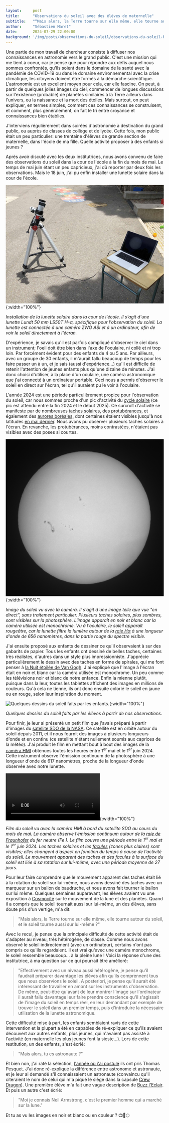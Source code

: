 ```yaml
---
layout:     post
title:      "Observations du soleil avec des élèves de maternelle"
subtitle:   "“Mais alors, la Terre tourne sur elle même, elle tourne autour du soleil, et le Soleil tourne aussi sur lui-même ?”"
author:     "Sébastien Maret"
date:       2024-07-29 22:00:00
background: '/img/posts/observations-du-soleil/observations-du-soleil-bg.jpg'
---
```


Une partie de mon travail de chercheur consiste à diffuser nos
connaissances en astronomie vers le grand public. C'est une mission
qui me tient à coeur, car je pense que pour répondre aux défis auquel
nous sommes confrontés, qu'ils soient dans le domaine de la santé avec
la pandémie de COVID-19 ou dans le domaine environnemental avec la
crise climatique, les citoyens doivent être formés à la démarche
scientifique. L'astronomie est un excellent moyen pour cela, car elle
fascine. On peut, à partir de quelques jolies images du ciel,
commencer de longues discussions sur l'existence (probable) de
planètes similaires à la Terre ailleurs dans l'univers, ou la
naissance et la mort des étoiles. Mais surtout, on peut expliquer, en
termes simples, comment ces connaissances se construisent, et comment,
plus généralement, on fait le tri entre croyance et connaissances bien
établies.

J'interviens régulièrement dans soirées d'astronomie à destination du
grand public, ou auprès de classes de collège et de lycée. Cette fois,
mon public était un peu particulier: une trentaine d'élèves de grande
section de maternelle, dans l'école de ma fille. Quelle activité
proposer à des enfants si jeunes ?

Après avoir discuté avec les deux institutrices, nous avons convenu de
faire des observations du soleil dans la cour de l'école à la fin du
mois de mai. Le temps de mai juin étant un peu capricieux, j'ai dû
reporter par deux fois les observations. Mais le 18 juin, j'ai pu
enfin installer une lunette solaire dans la cour de l'école.

![Installation de la lunette solaire dans la cours de l'école.](/img/posts/observations-du-soleil/lunette-solaire.jpg){:width="100%"}

*Installation de la lunette solaire dans la cour de
l'école. Il s'agit d'une lunette Lundt 50 mm LS50T H-α,
spécifique pour l'observation du soleil. La lunette est connectée à
une caméra ZWO ASI et à un ordinateur, afin de voir le soleil
directement à l'écran.*

D'expérience, je savais qu'il est parfois compliqué d'observer le ciel
dans un instrument; l'oeil doit être bien dans l'axe de l'oculaire, ni
collé et ni trop loin. Par forcément évident pour des enfants de 4 ou
5 ans. Par ailleurs, avec un groupe de 30 enfants, il m'aurait fallu
beaucoup de temps pour les faire passer un à un, et je sais (aussi
d'expérience...) qu'il est difficile de retenir l'attention de jeunes
enfants plus qu'une dizaine de minutes. J'ai donc choisi d'utiliser, à
la place d'un oculaire, une caméra astronomique que j'ai connecté à un
ordinateur portable. Ceci nous a permis d'observer le soleil en direct
sur l'écran, tel qu'il auraient pu le voir à l'oculaire.

L'année 2024 est une période particulièrement propice pour
l'observation du soleil, car nous sommes proche d'un pic d'activité du
[cycle solaire](https://fr.wikipedia.org/wiki/Cycle_solaire) (ce pic
est attendu entre la fin 2024 et le début 2025). Ce surcroît
d'activité se manifeste par de nombreuses [taches
solaires](https://fr.wikipedia.org/wiki/Tache_solaire), des
[protubérances](https://fr.wikipedia.org/wiki/Protubérance_solaire),
et également des [aurores
boréales,](https://www.lemonde.fr/sciences/article/2024/05/11/aurores-boreales-le-cycle-du-soleil-sous-haute-surveillance_6213705_1650685.html)
dont certaines étaient visibles jusqu'à nos latitudes [en mai
dernier](https://www.lemonde.fr/sciences/article/2024/05/11/de-rares-aurores-boreales-observees-en-france-apres-une-tempete-solaire-exceptionnelle_6232620_1650684.html). Nous
avons pu observer plusieurs taches solaires à l'écran. En revanche,
les protubérances, moins contrastées, n'étaient pas visibles avec des
poses si courtes.

![Le soleil vu la lunette.](/img/posts/observations-du-soleil/soleil-camera.jpg){:width="100%"}

*Image du soleil vu avec la caméra. Il s'agit d'une image telle que
vue "en direct", sans traitement particulier. Plusieurs taches
solaires, plus sombres, sont visibles sur la photosphère. L'image
apparaît en noir et blanc car la caméra utilisée est monochrome. Vu à
l'oculaire, le soleil apparaît rougeâtre, car la lunette filtre la
lumière autour de la [raie Hα](https://fr.wikipedia.org/wiki/Hα) à une
longueur d'onde de 656 nanomètres, dans la partie rouge du spectre
visible.*

J'ai ensuite proposé aux enfants de dessiner ce qu'il observaient à
sur des gabarits de papier. Tous les enfants ont dessiné de belles
taches, certaines très réalistes, d'autres dans un style plus
impressionniste. J'apprécie particulièrement le dessin avec des taches
en forme de spirales, qui me font penser à [la Nuit étoilée de Van
Gogh](https://fr.wikipedia.org/wiki/La_Nuit_étoilée_(1889)). J'ai
expliqué que l'image à l'écran était en noir et blanc car la caméra
utilisée est monochrome. Un peu comme les télévisions noir et blanc de
notre enfance. Enfin la mienne plutôt, puisque dans la leur, toutes
les tablettes affichent des images en millions de couleurs. Qu'à cela
ne tienne, ils ont donc ensuite colorié le soleil en jaune ou en rouge,
selon leur inspiration du moment.

![Quelques dessins du soleil faits par les
enfants.](/img/posts/observations-du-soleil/soleil-dessins.jpg){:width="100%"}

*Quelques dessins du soleil faits par les élèves à partir de nos observations.*

Pour finir, je leur ai présenté un petit film que j'avais préparé à
partir d'images du [satellite SDO de la
NASA](https://sdo.gsfc.nasa.gov). Ce satellite est en orbite autour du
soleil depuis 2011, et il nous fournit des images à plusieurs
longueurs d'onde et en continu (ce satellite n'étant nullement soumis
aux caprices de la météo). J'ai produit le film en mettant bout à bout
des images de la [caméra HMI](http://hmi.stanford.edu) obtenues toutes
les heures entre 1<sup>er</sup> mai et le 1<sup>er</sup>
juin 2024. Cette instrument observe l'émission continuum de la
photosphère à une longueur d'onde de 617 nanomètres, proche de la
longueur d'onde observée avec notre lunette.

![Film du soleil observé au cours d'un mois par le satellite
SDO](/img/posts/observations-du-soleil/soleil-soho.mp4){:width="100%"}

*Film du soleil vu avec la caméra HMI à bord du satellite SDO au cours
du mois de mai. La caméra observe l'émission continuum autour de la
[raie de
Fraunhofer](https://fr.wikipedia.org/wiki/Raies_de_Fraunhofer) du fer
neutre (Fe ). Le film couvre une période entre le 1<sup>er</sup> mai
et le 1<sup>er</sup> juin 2024. Les taches solaires et les
[facules](https://fr.wikipedia.org/wiki/Facula) (zones plus claires)
sont visibles; elles changent d'aspect en fonction du temps à cause de
l'activité du soleil. Le mouvement apparent des taches et des facules
à la surface du soleil est liée à sa rotation sur lui-même, avec une
période moyenne de 27 jours.*

Pour leur faire comprendre que le mouvement apparent des taches était
lié à la rotation du soleil sur lui-même, nous avons dessiné des
taches avec un marqueur sur un ballon de baudruche, et nous avons fait
tourner le ballon sur lui même. Quelques semaines auparavant, les
élèves avaient vu une exposition à
[Cosmocité](https://www.cosmocite.fr) sur le mouvement de la lune et
des planètes. Quand il a compris que le soleil tournait aussi sur
lui-même, un des élèves, sans doute pris d'un vertige, m'a dit:

> "Mais alors, la Terre tourne sur elle même, elle tourne autour du
> soleil, et le soleil tourne aussi sur lui-même ?"

Avec le recul, je pense que la principale difficulté de cette activité
était de s'adapter au niveau, très hétérogène, de classe. Comme nous
avons observé le soleil indirectement (avec un ordinateur), certains
n'ont pas compris ce qu'ils regardaient. Il est vrai qu'avec une
caméra monochrome, le soleil ressemble beaucoup... à la pleine lune !
Voici la réponse d'une des institutrice, à ma question sur ce qui
pourrait être amélioré:

> "Effectivement avec un niveau aussi hétérogène, je pense qu'il
> faudrait préparer davantage les élèves afin qu'ils comprennent tous
> que nous observions le soleil.  A posteriori, je pense qu'il aurait
> été intéressant de travailler en amont sur les instruments
> d'observation.  De même, peut-être qu'avant de leur montrer l'image
> sur l'ordinateur il aurait fallu davantage leur faire prendre
> conscience qu'il s'agissait de l'image du soleil en temps réel, en
> leur demandant par exemple de trouver le soleil dans un premier
> temps, puis d'introduire la nécessaire utilisation de la lunette
> astronomique.

Cette difficulté mise à part, les enfants semblaient ravis de cette
intervention et la plupart a été en capables de ré-expliquer ce qu'ils
avaient découvert aux autres enfants, plus jeunes, qui n'avaient pas
assisté à l'activité (en maternelle les plus jeunes font la
sieste...). Lors de cette restitution, un des enfants, s'est écrié:

> "Mais alors, tu es astronaute ?"

Et bien non, j'ai raté la sélection, [l'année où j'ai
postulé](https://www.esa.int/Science_Exploration/Human_and_Robotic_Exploration/European_Astronaut_Selection_2008/Applicants_from_all_ESA_Member_States_to_become_European_astronauts)
ils ont pris Thomas Pesquet. J'ai donc ré-expliqué la différence entre
astronome et astronaute, et je leur ai demandé s'il connaissaient un
astronaute (convaincu qu'il citeraient le nom de celui qui m'a piqué
le siège dans la capsule [Crew
Dragon](https://www.lemonde.fr/sciences/article/2021/04/17/thomas-pesquet-pare-pour-un-nouveau-decollage-vers-l-espace-on-sait-quand-ca-va-faire-mal-quand-ce-sera-long-quand-ce-sera-difficile_6077146_1650684.html)). Une
première élève m'a fait une vague description de [Buzz
l'Eclair](https://fr.wikipedia.org/wiki/Buzz_l%27Éclair). Et puis un
autre c'est écrié:

> "Moi je connais Neil Armstrong, c'est le premier homme qui a marché
> sur la lune."

Et tu as vu les images en noir et blanc ou en couleur ? 📺🚀🌕


